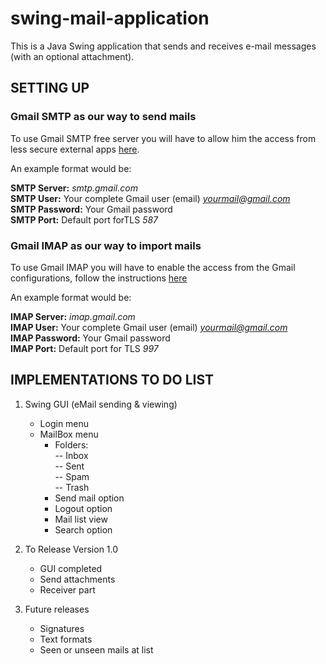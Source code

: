 # swing-mail-application
 This is a Java Swing application that sends and receives e-mail messages (with an optional attachment).

## SETTING UP

### Gmail SMTP as our way to send mails

To use Gmail SMTP free server you will have to allow him the access from less secure external apps [here](https://myaccount.google.com/u/0/lesssecureapps?pli=1).

An example format would be:

**SMTP Server:** *smtp.gmail.com*  
**SMTP User:** Your complete Gmail user (email) *yourmail@gmail.com*  
**SMTP Password:** Your Gmail password   
**SMTP Port:** Default port forTLS *587*  

### Gmail IMAP as our way to import mails

To use Gmail IMAP you will have to enable the access from the Gmail configurations, follow the instructions [here](https://support.google.com/mail/answer/7126229?hl=es)

An example format would be:  

**IMAP Server:** *imap.gmail.com*  
**IMAP User:** Your complete Gmail user (email) *yourmail@gmail.com*  
**IMAP Password:** Your Gmail password  
**IMAP Port:** Default port for TLS *997*  

## IMPLEMENTATIONS TO DO LIST
1. Swing GUI (eMail sending & viewing)
   
   - Login menu
   - MailBox menu
     - Folders:  
       -- Inbox  
       -- Sent  
       -- Spam  
       -- Trash
     - Send mail option
     - Logout option
     - Mail list view
     - Search option
   
2. To Release Version 1.0

   - GUI completed
   - Send attachments
   - Receiver part
   
3. Future releases

   - Signatures
   - Text formats
   - Seen or unseen mails at list
